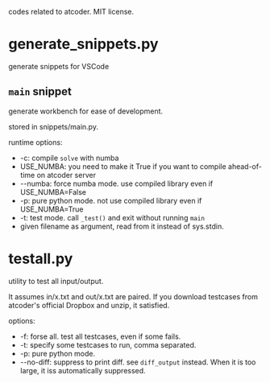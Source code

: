 codes related to atcoder. MIT license.

# generate_snippets.py

generate snippets for VSCode

## `main` snippet

generate workbench for ease of development.

stored in snippets/main.py.

runtime options:

- -c: compile `solve` with numba
- USE_NUMBA: you need to make it True if you want to compile ahead-of-time on atcoder server
- --numba: force numba mode. use compiled library even if USE_NUMBA=False
- -p: pure python mode. not use compiled library even if USE_NUMBA=True
- -t: test mode. call `_test()` and exit without running `main`
- given filename as argument, read from it instead of sys.stdin.

# testall.py

utility to test all input/output.

It assumes in/x.txt and out/x.txt are paired.
If you download testcases from atcoder's official Dropbox and unzip, it satisfied.

options:

- -f: forse all. test all testcases, even if some fails.
- -t: specify some testcases to run, comma separated.
- -p: pure python mode.
- --no-diff: suppress to print diff. see `diff_output` instead. When it is too large, it iss automatically suppressed.
